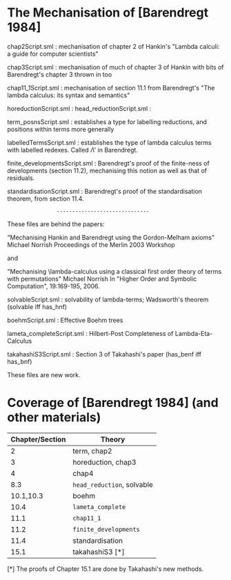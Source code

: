 # The Mechanisation of [Barendregt 1984]

chap2Script.sml :
               mechanisation of chapter 2 of Hankin's "Lambda calculi:
               a guide for computer scientists"

chap3Script.sml :
               mechanisation of much of chapter 3 of Hankin with bits
               of Barendregt's chapter 3 thrown in too

chap11_1Script.sml :
               mechanisation of section 11.1 from Barendregt's "The
               lambda calculus: its syntax and semantics"

horeductionScript.sml :
head_reductionScript.sml :

term_posnsScript.sml :
               establishes a type for labelling reductions, and
               positions within terms more generally

labelledTermsScript.sml :
               establishes the type of lambda calculus
               terms with labelled redexes.  Called $\Lambda'$ in
               Barendregt.

finite_developmentsScript.sml :
               Barendregt's proof of the finite-ness of developments
               (section 11.2), mechanising this notion as well as that
               of residuals.

standardisationScript.sml :
               Barendregt's proof of the standardisation theorem, from
               section 11.4.

                    ------------------------------

These files are behind the papers:

  "Mechanising Hankin and Barendregt using the Gordon-Melham axioms"
  Michael Norrish
  Proceedings of the Merlin 2003 Workshop

and

  "Mechanising \lambda-calculus using a classical first order theory
   of terms with permutations"
  Michael Norrish
  In "Higher Order and Symbolic Computation", 19:169-195, 2006.

solvableScript.sml :
      solvability of lambda-terms; Wadsworth's theorem (solvable iff has_hnf)
    
boehmScript.sml :
      Effective Boehm trees

lameta_completeScript.sml :
      Hilbert-Post Completeness of Lambda-Eta-Calculus

takahashiS3Script.sml :
      Section 3 of Takahashi's paper (has_benf iff has_bnf)

These files are new work.

# Coverage of [Barendregt 1984] (and other materials)

| Chapter/Section | Theory                     |
|---------------- | -------------------------- |
| 2               | term, chap2                |
| 3               | horeduction, chap3         |
| 4               | chap4                      |
| 8.3             | `head_reduction`, solvable |
| 10.1,10.3       | boehm                      |
| 10.4            | `lameta_complete`          |
| 11.1            | `chap11_1`                 |
| 11.2            | `finite_developments`      |
| 11.4            | standardisation            |
| 15.1            | takahashiS3 [*]            |

[*] The proofs of Chapter 15.1 are done by Takahashi's new methods.
